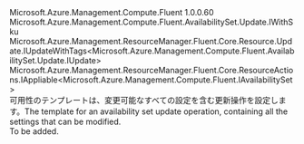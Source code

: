 <Type Name="IUpdate" FullName="Microsoft.Azure.Management.Compute.Fluent.AvailabilitySet.Update.IUpdate">
  <TypeSignature Language="C#" Value="public interface IUpdate : Microsoft.Azure.Management.Compute.Fluent.AvailabilitySet.Update.IWithSku, Microsoft.Azure.Management.ResourceManager.Fluent.Core.Resource.Update.IUpdateWithTags&lt;Microsoft.Azure.Management.Compute.Fluent.AvailabilitySet.Update.IUpdate&gt;, Microsoft.Azure.Management.ResourceManager.Fluent.Core.ResourceActions.IAppliable&lt;Microsoft.Azure.Management.Compute.Fluent.IAvailabilitySet&gt;" />
  <TypeSignature Language="ILAsm" Value=".class public interface auto ansi abstract IUpdate implements class Microsoft.Azure.Management.Compute.Fluent.AvailabilitySet.Update.IWithSku, class Microsoft.Azure.Management.ResourceManager.Fluent.Core.Resource.Update.IUpdateWithTags`1&lt;class Microsoft.Azure.Management.Compute.Fluent.AvailabilitySet.Update.IUpdate&gt;, class Microsoft.Azure.Management.ResourceManager.Fluent.Core.ResourceActions.IAppliable`1&lt;class Microsoft.Azure.Management.Compute.Fluent.IAvailabilitySet&gt;, class Microsoft.Azure.Management.ResourceManager.Fluent.Core.ResourceActions.IIndexable" />
  <TypeSignature Language="DocId" Value="T:Microsoft.Azure.Management.Compute.Fluent.AvailabilitySet.Update.IUpdate" />
  <TypeSignature Language="VB.NET" Value="Public Interface IUpdate&#xA;Implements IAppliable(Of IAvailabilitySet), IUpdateWithTags(Of IUpdate), IWithSku" />
  <TypeSignature Language="F#" Value="type IUpdate = interface&#xA;    interface IAppliable&lt;IAvailabilitySet&gt;&#xA;    interface IIndexable&#xA;    interface IUpdateWithTags&lt;IUpdate&gt;&#xA;    interface IWithSku" />
  <AssemblyInfo>
    <AssemblyName>Microsoft.Azure.Management.Compute.Fluent</AssemblyName>
    <AssemblyVersion>1.0.0.60</AssemblyVersion>
  </AssemblyInfo>
  <Interfaces>
    <Interface>
      <InterfaceName>Microsoft.Azure.Management.Compute.Fluent.AvailabilitySet.Update.IWithSku</InterfaceName>
    </Interface>
    <Interface>
      <InterfaceName>Microsoft.Azure.Management.ResourceManager.Fluent.Core.Resource.Update.IUpdateWithTags&lt;Microsoft.Azure.Management.Compute.Fluent.AvailabilitySet.Update.IUpdate&gt;</InterfaceName>
    </Interface>
    <Interface>
      <InterfaceName>Microsoft.Azure.Management.ResourceManager.Fluent.Core.ResourceActions.IAppliable&lt;Microsoft.Azure.Management.Compute.Fluent.IAvailabilitySet&gt;</InterfaceName>
    </Interface>
  </Interfaces>
  <Docs>
    <summary>
            <span data-ttu-id="27a82-101">可用性のテンプレートは、変更可能なすべての設定を含む更新操作を設定します。</span><span class="sxs-lookup"><span data-stu-id="27a82-101">The template for an availability set update operation, containing all the settings that can be modified.</span></span>
            </summary>
    <remarks>To be added.</remarks>
  </Docs>
  <Members />
</Type>